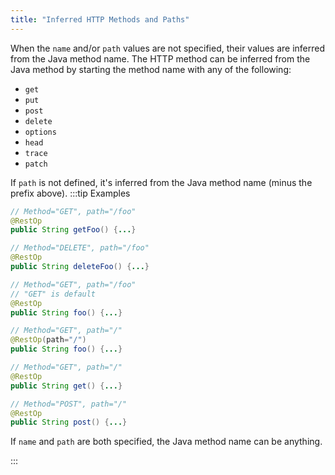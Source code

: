 ```yaml
---
title: "Inferred HTTP Methods and Paths"
---
```


When the `name` and/or `path` values are not specified, their values are inferred from the Java method name.
The HTTP method can be inferred from the Java method by starting the method name with any of the following:
- `get`
- `put`
- `post`
- `delete`
- `options`
- `head`
- `trace`
- `patch`

If `path` is not defined, it's inferred from the Java method name (minus the prefix above).
:::tip Examples


```java
// Method="GET", path="/foo"
@RestOp
public String getFoo() {...}
```


```java
// Method="DELETE", path="/foo"
@RestOp
public String deleteFoo() {...}
```


```java
// Method="GET", path="/foo"
// "GET" is default
@RestOp
public String foo() {...}
```


```java
// Method="GET", path="/"
@RestOp(path="/")
public String foo() {...}
```


```java
// Method="GET", path="/"
@RestOp
public String get() {...}
```


```java
// Method="POST", path="/"
@RestOp
public String post() {...}
```


If `name` and `path` are both specified, the Java method name can be anything.

:::

